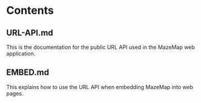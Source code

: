 # Contents

## URL-API.md

This is the documentation for the public URL API used in the MazeMap web application.

## EMBED.md

This explains how to use the URL API when embedding MazeMap into web pages.
